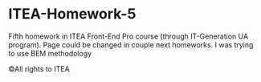 # ITEA-Homework-5

Fifth homework in ITEA Front-End Pro course (through IT-Generation UA program). Page could be changed in couple next homeworks. 
I was trying to use BEM methodology

©All rights to ITEA
